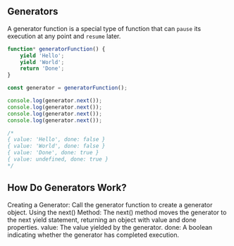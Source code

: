## Generators
A generator function is a special type of function that can `pause` its execution at any point and `resume` later. 

```js
function* generatorFunction() {
    yield 'Hello';
    yield 'World';
    return 'Done';
}

const generator = generatorFunction();

console.log(generator.next());
console.log(generator.next()); 
console.log(generator.next());
console.log(generator.next());

/* 
{ value: 'Hello', done: false }
{ value: 'World', done: false }
{ value: 'Done', done: true }
{ value: undefined, done: true }
*/
```

## How Do Generators Work?
Creating a Generator: Call the generator function to create a generator object.
Using the next() Method: The next() method moves the generator to the next yield statement, returning an object with value and done properties.
value: The value yielded by the generator.
done: A boolean indicating whether the generator has completed execution.